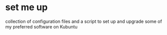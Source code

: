 # set me up
collection of configuration files and a script to set up and upgrade
some of my preferred software on Kubuntu